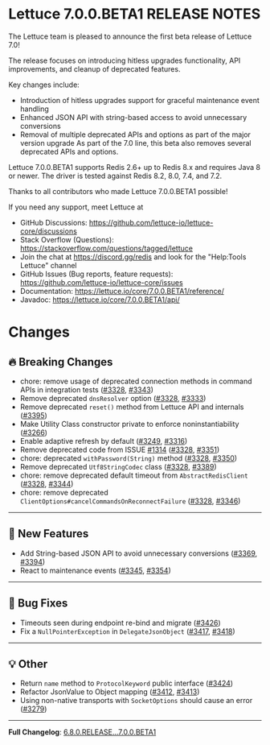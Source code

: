 Lettuce 7.0.0.BETA1 RELEASE NOTES
==============================

The Lettuce team is pleased to announce the first beta release of Lettuce 7.0!

The release focuses on introducing hitless upgrades functionality, API improvements, and cleanup of deprecated features.

Key changes include:
- Introduction of hitless upgrades support for graceful maintenance event handling
- Enhanced JSON API with string-based access to avoid unnecessary conversions
- Removal of multiple deprecated APIs and options as part of the major version upgrade
As part of the 7.0 line, this beta also removes several deprecated APIs and options.

Lettuce 7.0.0.BETA1 supports Redis 2.6+ up to Redis 8.x and requires Java 8 or newer. The driver is tested against Redis 8.2, 8.0, 7.4, and 7.2.

Thanks to all contributors who made Lettuce 7.0.0.BETA1 possible!

If you need any support, meet Lettuce at

* GitHub Discussions: https://github.com/lettuce-io/lettuce-core/discussions
* Stack Overflow (Questions): https://stackoverflow.com/questions/tagged/lettuce
* Join the chat at https://discord.gg/redis and look for the "Help:Tools Lettuce" channel 
* GitHub Issues (Bug reports, feature requests): https://github.com/lettuce-io/lettuce-core/issues
* Documentation: https://lettuce.io/core/7.0.0.BETA1/reference/
* Javadoc: https://lettuce.io/core/7.0.0.BETA1/api/

# Changes

## 🔥 Breaking Changes

- chore: remove usage of deprecated connection methods in command APIs in integration tests ([#3328](https://github.com/redis/lettuce/issues/3328), [#3343](https://github.com/redis/lettuce/pull/3343))
- Remove deprecated `dnsResolver` option ([#3328](https://github.com/redis/lettuce/issues/3328), [#3333](https://github.com/redis/lettuce/pull/3333))
- Remove deprecated `reset()` method from Lettuce API and internals ([#3395](https://github.com/redis/lettuce/pull/3395))
- Make Utility Class constructor private to enforce noninstantiability ([#3266](https://github.com/redis/lettuce/pull/3266))
- Enable adaptive refresh by default ([#3249](https://github.com/redis/lettuce/issues/3249), [#3316](https://github.com/redis/lettuce/pull/3316))
- Remove deprecated code from ISSUE [#1314](https://github.com/redis/lettuce/issues/1314) ([#3328](https://github.com/redis/lettuce/issues/3328), [#3351](https://github.com/redis/lettuce/pull/3351))
- chore: deprecated `withPassword(String)` method ([#3328](https://github.com/redis/lettuce/issues/3328), [#3350](https://github.com/redis/lettuce/pull/3350))
- Remove deprecated `Utf8StringCodec` class ([#3328](https://github.com/redis/lettuce/issues/3328), [#3389](https://github.com/redis/lettuce/pull/3389))
- chore: remove deprecated default timeout from `AbstractRedisClient` ([#3328](https://github.com/redis/lettuce/issues/3328), [#3344](https://github.com/redis/lettuce/pull/3344))
- chore: remove deprecated `ClientOptions#cancelCommandsOnReconnectFailure` ([#3328](https://github.com/redis/lettuce/issues/3328), [#3346](https://github.com/redis/lettuce/pull/3346))

---

## 🚀 New Features

- Add String-based JSON API to avoid unnecessary conversions ([#3369](https://github.com/redis/lettuce/pull/3369), [#3394](https://github.com/redis/lettuce/pull/3394))
- React to maintenance events ([#3345](https://github.com/redis/lettuce/issues/3345), [#3354](https://github.com/redis/lettuce/pull/3354))

---

## 🐛 Bug Fixes

- Timeouts seen during endpoint re-bind and migrate ([#3426](https://github.com/redis/lettuce/pull/3426))
- Fix a `NullPointerException` in `DelegateJsonObject` ([#3417](https://github.com/redis/lettuce/issues/3417), [#3418](https://github.com/redis/lettuce/pull/3418))

---

## 💡 Other

- Return `name` method to `ProtocolKeyword` public interface ([#3424](https://github.com/redis/lettuce/pull/3424))
- Refactor JsonValue to Object mapping ([#3412](https://github.com/redis/lettuce/issues/3412), [#3413](https://github.com/redis/lettuce/pull/3413))
- Using non-native transports with `SocketOptions` should cause an error ([#3279](https://github.com/redis/lettuce/pull/3279))

---

**Full Changelog**: [6.8.0.RELEASE...7.0.0.BETA1](https://github.com/redis/lettuce/compare/6.8.0.RELEASE...v7.0.0.BETA1)